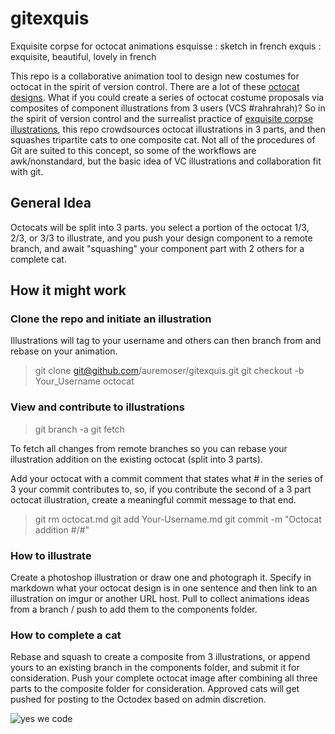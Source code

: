 gitexquis
=========

Exquisite corpse for octocat animations
esquisse : sketch in french
exquis : exquisite, beautiful, lovely in french

This repo is a collaborative animation tool to design new costumes for octocat in the spirit of version control.
There are a lot of these [octocat designs](http://octodex.github.com/). What if you could create a series of octocat costume proposals via composites of component illustrations from 3 users (VCS #rahrahrah)?
So in the spirit of version control and the surrealist practice of [exquisite corpse illustrations](http://en.wikipedia.org/wiki/Exquisite_corpse), this repo crowdsources octocat illustrations in 3 parts, and then squashes tripartite cats to one composite cat. Not all of the procedures of Git are suited to this concept, so some of the workflows are awk/nonstandard, but the basic idea of VC illustrations and collaboration fit with git.

General Idea
---------------------
Octocats will be split into 3 parts. you select a portion of the octocat 1/3, 2/3, or 3/3 to illustrate, and you push your design component to a remote branch, and await "squashing" your component part with 2 others for a complete cat.


How it might work
---------------------
### Clone the repo and initiate an illustration
Illustrations will tag to your username and others can then branch from and rebase on your animation.
> git clone git@github.com/auremoser/gitexquis.git
> git checkout -b Your_Username octocat

### View and contribute to illustrations
> git branch -a
> git fetch 

To fetch all changes from remote branches so you can rebase your illustration addition on the existing octocat (split into 3 parts).

Add your octocat with a commit comment that states what # in the series of 3 your commit contributes to, so, if you contribute the second of a 3 part octocat illustration, create a meaningful commit message to that end.

> git rm octocat.md
> git add Your-Username.md
> git commit -m "Octocat addition #/#"

### How to illustrate
Create a photoshop illustration or draw one and photograph it. Specify in markdown what your octocat design is in one sentence and then link to an illustration on imgur or another URL host.
Pull to collect animations ideas from a branch / push to add them to the components folder. 

### How to complete a cat
Rebase and squash to create a composite from 3 illustrations, or append yours to an existing branch in the components folder, and submit it for consideration. Push your complete octocat image after combining all three parts to the composite folder for consideration. Approved cats will get pushed for posting to the Octodex based on admin discretion.

![yes we code](https://raw.github.com/auremoser/gitexquis/master/imgs/codercat.jpeg)

